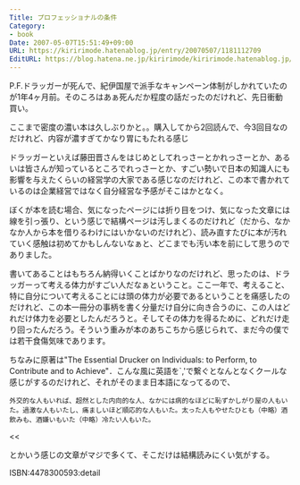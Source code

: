 ```yaml
---
Title: プロフェッショナルの条件
Category:
- book
Date: 2007-05-07T15:51:49+09:00
URL: https://kiririmode.hatenablog.jp/entry/20070507/1181112709
EditURL: https://blog.hatena.ne.jp/kiririmode/kiririmode.hatenablog.jp/atom/entry/8454420450078217347
---
```



P.F.ドラッガーが死んで、紀伊国屋で派手なキャンペーン体制がしかれていたのが1年4ヶ月前。そのころはあぁ死んだか程度の話だったのだけれど、先日衝動買い。


ここまで密度の濃い本は久しぶりかと。。購入してから2回読んで、今3回目なのだけれど、内容が濃すぎてかなり胃にもたれる感じ


ドラッガーといえば藤田晋さんをはじめとしてれっさーとかれっさーとか、あるいは皆さんが知っているところでれっさーとか、すごい勢いで日本の知識人にも影響を与えたくらいの経営学の大家である感じなのだけれど、この本で書かれているのは企業経営ではなく自分経営な予感がそこはかとなく。


ぼくが本を読む場合、気になったページには折り目をつけ、気になった文章には線を引っ張り、という感じで結構ページは汚しまくるのだけれど（だから、なかなか人から本を借りるわけにはいかないのだけれど）、読み直すたびに本が汚れていく感触は初めてかもしんないなぁと、どこまでも汚い本を前にして思うのでありました。


書いてあることはもちろん納得いくことばかりなのだけれど、思ったのは、ドラッガーって考える体力がすごい人だなぁということ。ここ一年で、考えること、特に自分について考えることには頭の体力が必要であるということを痛感したのだけれど、この本一冊分の事柄を書く分量だけ自分に向き合うのに、この人はどれだけ体力を必要としたんだろうと。そしてその体力を得るために、どれだけ走り回ったんだろう。そういう重みが本のあちこちから感じられて、まだ今の僕では若干食傷気味であります。

ちなみに原著は"The Essential Drucker on Individuals: to Perform, to Contribute and to Achieve"．こんな風に英語を`,'で繋ぐとなんとなくクールな感じがするのだけれど、それがそのまま日本語になってるので、
>>
    外交的な人もいれば、超然とした内向的な人、なかには病的なほどに恥ずかしがり屋の人もいた。過激な人もいたし、痛ましいほど順応的な人もいた。太った人もやせたひとも（中略）酒飲みも、酒嫌いもいた（中略）冷たい人もいた。
<<

とかいう感じの文章がマジで多くて、そこだけは結構読みにくい気がする。

ISBN:4478300593:detail
